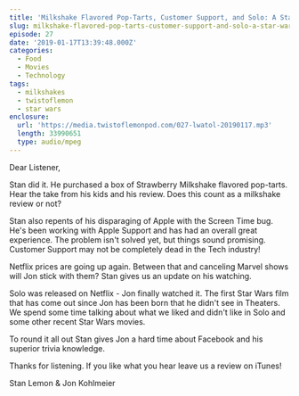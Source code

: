 ```yaml
---
title: 'Milkshake Flavored Pop-Tarts, Customer Support, and Solo: A Star Wars Story'
slug: milkshake-flavored-pop-tarts-customer-support-and-solo-a-star-wars-story
episode: 27
date: '2019-01-17T13:39:48.000Z'
categories:
  - Food
  - Movies
  - Technology
tags:
  - milkshakes
  - twistoflemon
  - star wars
enclosure:
  url: 'https://media.twistoflemonpod.com/027-lwatol-20190117.mp3'
  length: 33990651
  type: audio/mpeg
---
```


Dear Listener,

Stan did it. He purchased a box of Strawberry Milkshake flavored pop-tarts. Hear the take from his kids and his review. Does this count as a milkshake review or not?

Stan also repents of his disparaging of Apple with the Screen Time bug. He's been working with Apple Support and has had an overall great experience. The problem isn't solved yet, but things sound promising. Customer Support may not be completely dead in the Tech industry!

Netflix prices are going up again. Between that and canceling Marvel shows will Jon stick with them? Stan gives us an update on his watching.

Solo was released on Netflix - Jon finally watched it. The first Star Wars film that has come out since Jon has been born that he didn't see in Theaters. We spend some time talking about what we liked and didn't like in Solo and some other recent Star Wars movies.

To round it all out Stan gives Jon a hard time about Facebook and his superior trivia knowledge.

Thanks for listening. If you like what you hear leave us a review on iTunes!

Stan Lemon & Jon Kohlmeier

